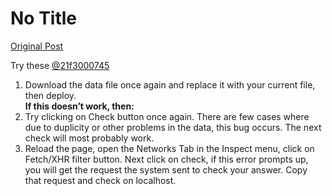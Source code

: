 # No Title

[Original Post](https://discourse.onlinedegree.iitm.ac.in/t/161120/151)

<p>Try these <a class="mention" href="/u/21f3000745">@21f3000745</a></p>
<ol>
<li>Download the data file once again and replace it with your current file, then deploy.<br>
<strong>If this doesn’t work, then:</strong></li>
<li>Try clicking on Check button once again. There are few cases where due to duplicity or other problems in the data, this bug occurs. The next check will most probably work.</li>
<li>Reload the page, open the Networks Tab in the Inspect menu, click on Fetch/XHR filter button. Next click on check, if this error prompts up, you will get the request the system sent to check your answer. Copy that request and check on localhost.</li>
</ol>